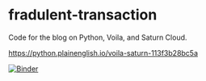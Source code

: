 # fradulent-transaction

Code for the blog on Python, Voila, and Saturn Cloud.

https://python.plainenglish.io/voila-saturn-113f3b28bc5a


[![Binder](https://mybinder.org/badge_logo.svg)](https://mybinder.org/v2/gh/Dhrumilcse/fradulent-transaction/HEAD?filepath=voila%2Frender%2Fdashboard.ipynb)
